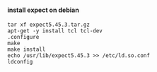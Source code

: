 #### install expect on debian

```
tar xf expect5.45.3.tar.gz
apt-get -y install tcl tcl-dev
.configure
make
make install
echo /usr/lib/expect5.45.3 >> /etc/ld.so.conf
ldconfig
```
